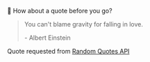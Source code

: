 📣 How about a quote before you go?

> You can't blame gravity for falling in love.
>
> <p>- Albert Einstein</p>

Quote requested from [Random Quotes API](https://github.com/lukePeavey/quotable)
